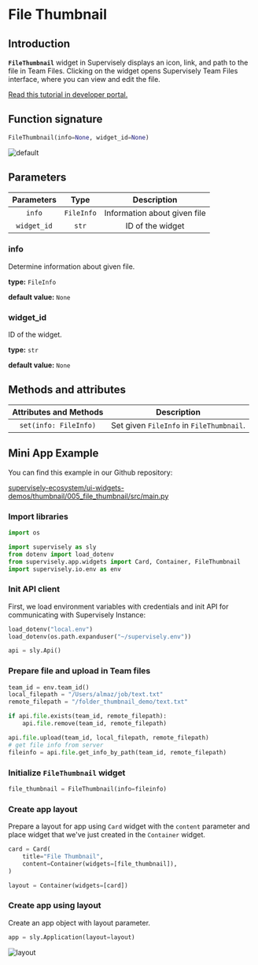 # File Thumbnail

## Introduction

**`FileThumbnail`** widget in Supervisely displays an icon, link, and path to the file in Team Files. Clicking on the widget opens Supervisely Team Files interface, where you can view and edit the file.

[Read this tutorial in developer portal.](https://developer.supervise.ly/app-development/widgets/thumbnail/filethumbnail)

## Function signature

```python
FileThumbnail(info=None, widget_id=None)
```

![default](https://user-images.githubusercontent.com/120389559/218972939-2bbfb453-a841-45a6-8a2d-c4aec487095a.png)

## Parameters

| Parameters  |    Type    |         Description          |
| :---------: | :--------: | :--------------------------: |
|   `info`    | `FileInfo` | Information about given file |
| `widget_id` |   `str`    |       ID of the widget       |

### info

Determine information about given file.

**type:** `FileInfo`

**default value:** `None`

### widget_id

ID of the widget.

**type:** `str`

**default value:** `None`

## Methods and attributes

| Attributes and Methods | Description                              |
| :--------------------: | ---------------------------------------- |
| `set(info: FileInfo)`  | Set given `FileInfo` in `FileThumbnail`. |

## Mini App Example

You can find this example in our Github repository:

[supervisely-ecosystem/ui-widgets-demos/thumbnail/005_file_thumbnail/src/main.py](https://github.com/supervisely-ecosystem/ui-widgets-demos/blob/master/thumbnail/005_file_thumbnail/src/main.py)

### Import libraries

```python
import os

import supervisely as sly
from dotenv import load_dotenv
from supervisely.app.widgets import Card, Container, FileThumbnail
import supervisely.io.env as env

```

### Init API client

First, we load environment variables with credentials and init API for communicating with Supervisely Instance:

```python
load_dotenv("local.env")
load_dotenv(os.path.expanduser("~/supervisely.env"))

api = sly.Api()
```

### Prepare file and upload in Team files

```python
team_id = env.team_id()
local_filepath = "/Users/almaz/job/text.txt"
remote_filepath = "/folder_thumbnail_demo/text.txt"

if api.file.exists(team_id, remote_filepath):
    api.file.remove(team_id, remote_filepath)

api.file.upload(team_id, local_filepath, remote_filepath)
# get file info from server
fileinfo = api.file.get_info_by_path(team_id, remote_filepath)
```

### Initialize `FileThumbnail` widget

```python
file_thumbnail = FileThumbnail(info=fileinfo)
```

### Create app layout

Prepare a layout for app using `Card` widget with the `content` parameter and place widget that we've just created in the `Container` widget.

```python
card = Card(
    title="File Thumbnail",
    content=Container(widgets=[file_thumbnail]),
)

layout = Container(widgets=[card])
```

### Create app using layout

Create an app object with layout parameter.

```python
app = sly.Application(layout=layout)
```

![layout](https://user-images.githubusercontent.com/120389559/218973475-708c8587-f82b-4ffa-a21c-298791025ba8.png)
